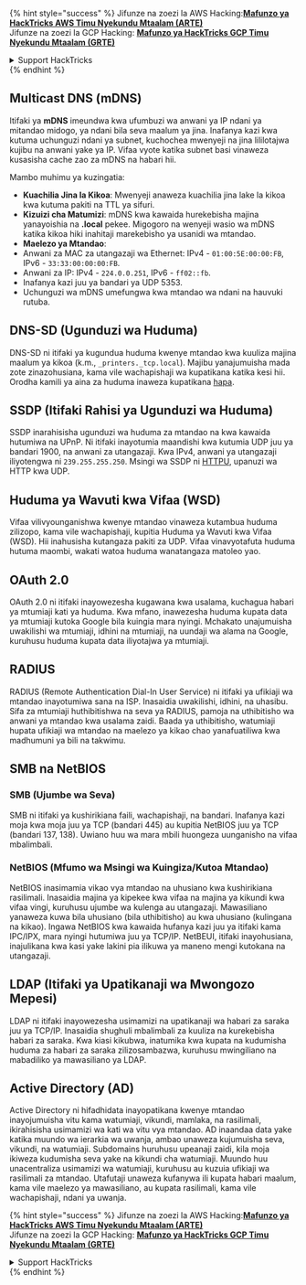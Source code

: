 {% hint style="success" %}
Jifunze na zoezi la AWS Hacking:<img src="/.gitbook/assets/arte.png" alt="" data-size="line">[**Mafunzo ya HackTricks AWS Timu Nyekundu Mtaalam (ARTE)**](https://training.hacktricks.xyz/courses/arte)<img src="/.gitbook/assets/arte.png" alt="" data-size="line">\
Jifunze na zoezi la GCP Hacking: <img src="/.gitbook/assets/grte.png" alt="" data-size="line">[**Mafunzo ya HackTricks GCP Timu Nyekundu Mtaalam (GRTE)**<img src="/.gitbook/assets/grte.png" alt="" data-size="line">](https://training.hacktricks.xyz/courses/grte)

<details>

<summary>Support HackTricks</summary>

* Angalia [**mpango wa michango**](https://github.com/sponsors/carlospolop)!
* **Jiunge na** 💬 [**Kikundi cha Discord**](https://discord.gg/hRep4RUj7f) au [**kikundi cha telegram**](https://t.me/peass) au **tufuate** kwenye **Twitter** 🐦 [**@hacktricks\_live**](https://twitter.com/hacktricks\_live)**.**
* **Shiriki mbinu za udukuzi kwa kuwasilisha PRs kwa** [**HackTricks**](https://github.com/carlospolop/hacktricks) na [**HackTricks Cloud**](https://github.com/carlospolop/hacktricks-cloud) repos za github.

</details>
{% endhint %}


## Multicast DNS (mDNS)

Itifaki ya **mDNS** imeundwa kwa ufumbuzi wa anwani ya IP ndani ya mitandao midogo, ya ndani bila seva maalum ya jina. Inafanya kazi kwa kutuma uchunguzi ndani ya subnet, kuchochea mwenyeji na jina lililotajwa kujibu na anwani yake ya IP. Vifaa vyote katika subnet basi vinaweza kusasisha cache zao za mDNS na habari hii.

Mambo muhimu ya kuzingatia:
- **Kuachilia Jina la Kikoa**: Mwenyeji anaweza kuachilia jina lake la kikoa kwa kutuma pakiti na TTL ya sifuri.
- **Kizuizi cha Matumizi**: mDNS kwa kawaida hurekebisha majina yanayoishia na **.local** pekee. Migogoro na wenyeji wasio wa mDNS katika kikoa hiki inahitaji marekebisho ya usanidi wa mtandao.
- **Maelezo ya Mtandao**:
- Anwani za MAC za utangazaji wa Ethernet: IPv4 - `01:00:5E:00:00:FB`, IPv6 - `33:33:00:00:00:FB`.
- Anwani za IP: IPv4 - `224.0.0.251`, IPv6 - `ff02::fb`.
- Inafanya kazi juu ya bandari ya UDP 5353.
- Uchunguzi wa mDNS umefungwa kwa mtandao wa ndani na hauvuki rutuba.

## DNS-SD (Ugunduzi wa Huduma)

DNS-SD ni itifaki ya kugundua huduma kwenye mtandao kwa kuuliza majina maalum ya kikoa (k.m., `_printers._tcp.local`). Majibu yanajumuisha mada zote zinazohusiana, kama vile wachapishaji wa kupatikana katika kesi hii. Orodha kamili ya aina za huduma inaweza kupatikana [hapa](http://www.dns-sd.org/ServiceTypes.html).

## SSDP (Itifaki Rahisi ya Ugunduzi wa Huduma)

SSDP inarahisisha ugunduzi wa huduma za mtandao na kwa kawaida hutumiwa na UPnP. Ni itifaki inayotumia maandishi kwa kutumia UDP juu ya bandari 1900, na anwani za utangazaji. Kwa IPv4, anwani ya utangazaji iliyotengwa ni `239.255.255.250`. Msingi wa SSDP ni [HTTPU](https://en.wikipedia.org/wiki/HTTPU), upanuzi wa HTTP kwa UDP.


## Huduma ya Wavuti kwa Vifaa (WSD)
Vifaa vilivyounganishwa kwenye mtandao vinaweza kutambua huduma zilizopo, kama vile wachapishaji, kupitia Huduma ya Wavuti kwa Vifaa (WSD). Hii inahusisha kutangaza pakiti za UDP. Vifaa vinavyotafuta huduma hutuma maombi, wakati watoa huduma wanatangaza matoleo yao.

## OAuth 2.0
OAuth 2.0 ni itifaki inayowezesha kugawana kwa usalama, kuchagua habari ya mtumiaji kati ya huduma. Kwa mfano, inawezesha huduma kupata data ya mtumiaji kutoka Google bila kuingia mara nyingi. Mchakato unajumuisha uwakilishi wa mtumiaji, idhini na mtumiaji, na uundaji wa alama na Google, kuruhusu huduma kupata data iliyotajwa ya mtumiaji.

## RADIUS
RADIUS (Remote Authentication Dial-In User Service) ni itifaki ya ufikiaji wa mtandao inayotumiwa sana na ISP. Inasaidia uwakilishi, idhini, na uhasibu. Sifa za mtumiaji huthibitishwa na seva ya RADIUS, pamoja na uthibitisho wa anwani ya mtandao kwa usalama zaidi. Baada ya uthibitisho, watumiaji hupata ufikiaji wa mtandao na maelezo ya kikao chao yanafuatiliwa kwa madhumuni ya bili na takwimu.

## SMB na NetBIOS

### SMB (Ujumbe wa Seva)
SMB ni itifaki ya kushirikiana faili, wachapishaji, na bandari. Inafanya kazi moja kwa moja juu ya TCP (bandari 445) au kupitia NetBIOS juu ya TCP (bandari 137, 138). Uwiano huu wa mara mbili huongeza uunganisho na vifaa mbalimbali.

### NetBIOS (Mfumo wa Msingi wa Kuingiza/Kutoa Mtandao)
NetBIOS inasimamia vikao vya mtandao na uhusiano kwa kushirikiana rasilimali. Inasaidia majina ya kipekee kwa vifaa na majina ya kikundi kwa vifaa vingi, kuruhusu ujumbe wa kulenga au utangazaji. Mawasiliano yanaweza kuwa bila uhusiano (bila uthibitisho) au kwa uhusiano (kulingana na kikao). Ingawa NetBIOS kwa kawaida hufanya kazi juu ya itifaki kama IPC/IPX, mara nyingi hutumiwa juu ya TCP/IP. NetBEUI, itifaki inayohusiana, inajulikana kwa kasi yake lakini pia ilikuwa ya maneno mengi kutokana na utangazaji.

## LDAP (Itifaki ya Upatikanaji wa Mwongozo Mepesi)
LDAP ni itifaki inayowezesha usimamizi na upatikanaji wa habari za saraka juu ya TCP/IP. Inasaidia shughuli mbalimbali za kuuliza na kurekebisha habari za saraka. Kwa kiasi kikubwa, inatumika kwa kupata na kudumisha huduma za habari za saraka zilizosambazwa, kuruhusu mwingiliano na mabadiliko ya mawasiliano ya LDAP.

## Active Directory (AD)
Active Directory ni hifadhidata inayopatikana kwenye mtandao inayojumuisha vitu kama watumiaji, vikundi, mamlaka, na rasilimali, ikirahisisha usimamizi wa kati wa vitu vya mtandao. AD inaandaa data yake katika muundo wa ierarkia wa uwanja, ambao unaweza kujumuisha seva, vikundi, na watumiaji. Subdomains huruhusu upeanaji zaidi, kila moja ikiweza kudumisha seva yake na kikundi cha watumiaji. Muundo huu unacentraliza usimamizi wa watumiaji, kuruhusu au kuzuia ufikiaji wa rasilimali za mtandao. Utafutaji unaweza kufanywa ili kupata habari maalum, kama vile maelezo ya mawasiliano, au kupata rasilimali, kama vile wachapishaji, ndani ya uwanja.


{% hint style="success" %}
Jifunze na zoezi la AWS Hacking:<img src="/.gitbook/assets/arte.png" alt="" data-size="line">[**Mafunzo ya HackTricks AWS Timu Nyekundu Mtaalam (ARTE)**](https://training.hacktricks.xyz/courses/arte)<img src="/.gitbook/assets/arte.png" alt="" data-size="line">\
Jifunze na zoezi la GCP Hacking: <img src="/.gitbook/assets/grte.png" alt="" data-size="line">[**Mafunzo ya HackTricks GCP Timu Nyekundu Mtaalam (GRTE)**<img src="/.gitbook/assets/grte.png" alt="" data-size="line">](https://training.hacktricks.xyz/courses/grte)

<details>

<summary>Support HackTricks</summary>

* Angalia [**mpango wa michango**](https://github.com/sponsors/carlospolop)!
* **Jiunge na** 💬 [**Kikundi cha Discord**](https://discord.gg/hRep4RUj7f) au [**kikundi cha telegram**](https://t.me/peass) au **tufuate** kwenye **Twitter** 🐦 [**@hacktricks\_live**](https://twitter.com/hacktricks\_live)**.**
* **Shiriki mbinu za udukuzi kwa kuwasilisha PRs kwa** [**HackTricks**](https://github.com/carlospolop/hacktricks) na [**HackTricks Cloud**](https://github.com/carlospolop/hacktricks-cloud) repos za github.

</details>
{% endhint %}
